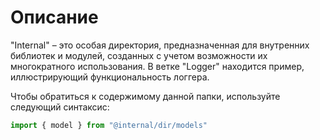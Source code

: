 # Описание

"Internal" – это особая директория, предназначенная для внутренних библиотек и модулей, созданных с учетом возможности их многократного использования. В ветке "Logger" находится пример, иллюстрирующий функциональность логгера.

Чтобы обратиться к содержимому данной папки, используйте следующий синтаксис:
```typescript
import { model } from "@internal/dir/models"
```